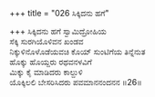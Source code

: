 +++
title = "026 ಸಿಕ್ಕಿದನು ಹಗೆ"

+++
ಸಿಕ್ಕಿದನು ಹಗೆ ಸ್ವಾಮಿದ್ರೋಹಿಯ  
ಸೆಕ್ಕಿ ಸುರಗಿಯೊಳಿವನ ಖಂಡವ  
ನಿಕ್ಕುಳಿನೊಳೊಡೆಯವಚಿ ಕೊಯ್ ಸುಂಟಿಗೆಯ ತಿನ್ನೆನುತ  
ಹೊಕ್ಕು ಹೊಯ್ದರು ರಥವನಳವಿಗೆ  
ಮಿಕ್ಕು ಕೈ ಮಾಡಿದರು ಕಾಲ್ದುಳಿ  
ಯೊಕ್ಕಿಲಲಿ ಬೇಸರಿಸಿದರು ಪವಮಾನನಂದನನ      ॥26॥